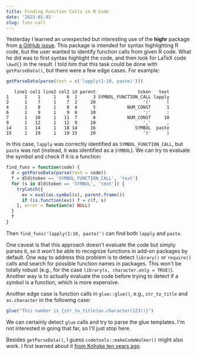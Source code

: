 ```yaml
---
title: Finding Function Calls in R Code
date: '2023-01-01'
slug: func-call
---
```


Yesterday I learned an unexpected but interesting use of the **highr** package
from [a GitHub issue](https://github.com/yihui/highr/issues/10). This package is
intended for syntax highlighting R code, but the user wanted to identify
function calls from given R code. What he did was to first syntax highlight the
code, and then look for LaTeX code `\kwd{}` in the result. I told him that this
task could be done with `getParseData()`, but there were a few edge cases. For
example:

``` r
getParseData(parse(text = c('lapply(1:10, paste)')))
```

       line1 col1 line2 col2 id parent                token   text
    1      1    1     1    6  1      3 SYMBOL_FUNCTION_CALL lapply
    2      1    7     1    7  2     20                  '('      (
    4      1    8     1    8  4      5            NUM_CONST      1
    6      1    9     1    9  6     10                  ':'      :
    7      1   10     1   11  7      8            NUM_CONST     10
    9      1   12     1   12  9     20                  ','      ,
    14     1   14     1   18 14     16               SYMBOL  paste
    15     1   19     1   19 15     20                  ')'      )

In this case, `lapply` was correctly identified as `SYMBOL_FUNCTION_CALL`, but
`paste` was not (instead, it was identified as a `SYMBOL`). We can try to
evaluate the symbol and check if it is a function:

``` r
find_funs = function(code) {
  d = getParseData(parse(text = code))
  f = d[d$token == 'SYMBOL_FUNCTION_CALL', 'text']
  for (s in d[d$token == 'SYMBOL', 'text']) {
    tryCatch({
      ev = eval(as.symbol(s), parent.frame())
      if (is.function(ev)) f = c(f, s)
    }, error = function(e) NULL)
  }
  f
}
```

Then `find_funs('lapply(1:10, paste)')` can find both `lapply` and `paste`.

One caveat is that this approach doesn't evaluate the code but simply parses it,
so it won't be able to recognize functions in add-on packages by default. One
way to address this problem is to detect `library()` or `require()` calls and
search for possible function names in packages. This won't be totally robust
(e.g., for the case `library(x, character.only = TRUE)`). Another way is to
actually evaluate the code before trying to detect if a symbol is a function,
which is more expensive.

Another edge case is function calls in `glue::glue()`, e.g., `str_to_title` and
`as.character` in the following case:

``` r
glue("This number is {str_to_title(as.character(123))}")
```

We can certainly detect `glue` calls and try to parse the glue templates. I'm
not interested in going that far, so I'll just stop here.

Besides `getParseData()`, I guess `codetools::makeCodeWalker()` might also work.
I first learned about it [from Kohske ten years
ago](https://github.com/yihui/formatR/commit/a2692d5).
